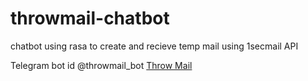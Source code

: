 # throwmail-chatbot
chatbot using rasa to create and recieve temp mail using 1secmail API

Telegram bot id @throwmail_bot [Throw Mail](https://t.me/throwmail_bot)
